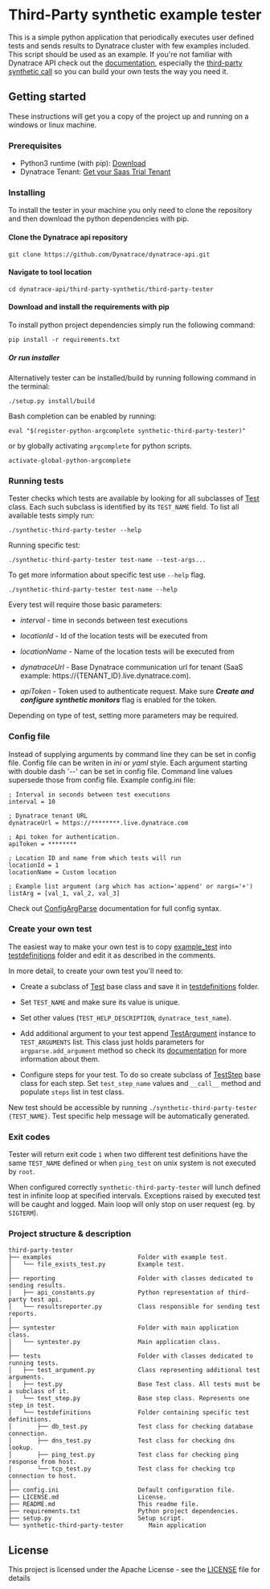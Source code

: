 # Third-Party synthetic example tester

This is a simple python application that periodically executes user defined tests
and sends results to Dynatrace cluster with few examples included.
This script should be used as an example.
If you're not familiar with Dynatrace API check out the
[documentation](https://www.dynatrace.com/support/help/dynatrace-api/ "Dynatrace API"),
especially the
[third-party synthetic call](https://www.dynatrace.com/support/help/dynatrace-api/environment-api/synthetic/third-party-synthetic/)
so you can build your own tests the way you need it.

## Getting started
These instructions will get you a copy of the project up and running on a windows or linux machine.

### Prerequisites
* Python3 runtime (with pip): [Download](https://www.python.org/downloads/)
* Dynatrace Tenant: [Get your Saas Trial Tenant](https://www.dynatrace.com/trial/)

### Installing
To install the tester in your machine you only need to clone the repository
and then download the python dependencies with pip.

#### Clone the Dynatrace api repository

    git clone https://github.com/Dynatrace/dynatrace-api.git

#### Navigate to tool location

    cd dynatrace-api/third-party-synthetic/third-party-tester

#### Download and install the requirements with pip
To install python project dependencies simply run the following command:

    pip install -r requirements.txt

##### Or run installer
Alternatively tester can be installed/build by running following command in the terminal:

    ./setup.py install/build

Bash completion can be enabled by running:

    eval "$(register-python-argcomplete synthetic-third-party-tester)"

or by globally activating `argcomplete` for python scripts.

    activate-global-python-argcomplete


### Running tests
Tester checks which tests are available by looking for all subclasses of
[Test](tests/test.py) class. Each such subclass is identified by its `TEST_NAME` field.
To list all available tests simply run:

    ./synthetic-third-party-tester --help

Running specific test:

    ./synthetic-third-party-tester test-name --test-args...

To get more information about specific test use `--help` flag.

    ./synthetic-third-party-tester test-name --help

Every test will require those basic parameters:

* _interval_ - time in seconds between test executions

* _locationId_ - Id of the location tests will be executed from

* _locationName_ - Name of the location tests will be executed from

* _dynatraceUrl_ - Base Dynatrace communication url for tenant
(SaaS example: https://{TENANT_ID}.live.dynatrace.com).

* _apiToken_ - Token used to authenticate request. Make sure ***Create and configure
synthetic monitors*** flag is enabled for the token.

Depending on type of test, setting more parameters may be required.


### Config file
Instead of supplying arguments by command line they can be set in config file.
Config file can be writen in _ini_ or _yaml_ style.
Each argument starting with double dash '--' can be set in config file.
Command line values supersede those from config file. Example config.ini file:

```
; Interval in seconds between test executions
interval = 10

; Dynatrace tenant URL
dynatraceUrl = https://********.live.dynatrace.com

; Api token for authentication.
apiToken = ********

; Location ID and name from which tests will run
locationId = 1
locationName = Custom location

; Example list argument (arg which has action='append' or nargs='+')
listArg = [val_1, val_2, val_3]
```

Check out [ConfigArgParse](https://pypi.org/project/ConfigArgParse/) documentation for
full config syntax.

### Create your own test
The easiest way to make your own test is to copy [example_test](examples/file_exists_test.py)
into [testdefinitions](tests/testdefinitions) folder and edit it as described in the comments.

In more detail, to create your own test you'll need to:

 * Create a subclass of [Test](tests/test.py) base class and save it in
 [testdefinitions](tests/testdefinitions) folder.

 * Set `TEST_NAME` and make sure its value is unique.

 * Set other values (`TEST_HELP_DESCRIPTION`, `dynatrace_test_name`).

 * Add additional argument to your test append [TestArgument](tests/test_argument.py)
 instance to `TEST_ARGUMENTS` list. This class just holds parameters for `argparse.add_argument`
 method so check its [documentation](https://docs.python.org/3/library/argparse.html#the-add-argument-method)
 for more information about them.

 * Configure steps for your test. To do so create subclass of [TestStep](tests/test_step.py)
 base class for each step. Set `test_step_name` values and `__call__` method
 and populate `steps` list in test class.

New test should be accessible by running `./synthetic-third-party-tester {TEST_NAME}`.
Test specific help message will be automatically generated.

### Exit codes
Tester will return exit code `1` when two different test definitions have the same `TEST_NAME`
defined or when `ping_test` on unix system is not executed by `root`.

When configured correctly `synthetic-third-party-tester` will lunch defined test in infinite loop
at specified intervals. Exceptions raised by executed test will be caught and logged.
Main loop will only stop on user request (eg. by `SIGTERM`).

### Project structure & description

```
third-party-tester
├── examples                        Folder with example test.
│   └── file_exists_test.py         Example test.
│
├── reporting                       Folder with classes dedicated to sending results.
│   ├── api_constants.py            Python representation of third-party test api.
│   └── resultsreporter.py          Class responsible for sending test reports.
│
├── syntester                       Folder with main application class.
│   └── syntester.py                Main application class.
│
├── tests                           Folder with classes dedicated to running tests.
│   ├── test_argument.py            Class representing additional test arguments.
│   ├── test.py                     Base Test class. All tests must be a subclass of it.
│   └── test_step.py                Base step class. Represents one step in test.
│   └── testdefinitions             Folder containing specific test definitions.
│       ├── db_test.py              Test class for checking database connection.
│       ├── dns_test.py             Test class for checking dns lookup.
│       ├── ping_test.py            Test class for checking ping response from host.
│       └── tcp_test.py             Test class for checking tcp connection to host.
│
├── config.ini                      Default configuration file.
├── LICENSE.md                      License.
├── README.md                       This readme file.
├── requirements.txt                Python project dependencies.
├── setup.py                        Setup script.
└── synthetic-third-party-tester       Main application
```

## License
This project is licensed under the Apache License - see the [LICENSE](LICENSE.md) file for details
